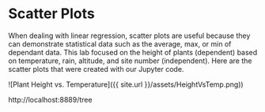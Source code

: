 # Scatter Plots
When dealing with linear regression, scatter plots are useful because they can demonstrate statistical data such as the average, max, or min of dependant data. This lab focused on the height of plants (dependent) based on temperature, rain, altitude, and site number (independent). Here are the scatter plots that were created with our Jupyter code.

![Plant Height vs. Temperature]({{ site.url }}/assets/HeightVsTemp.png))

http://localhost:8889/tree
